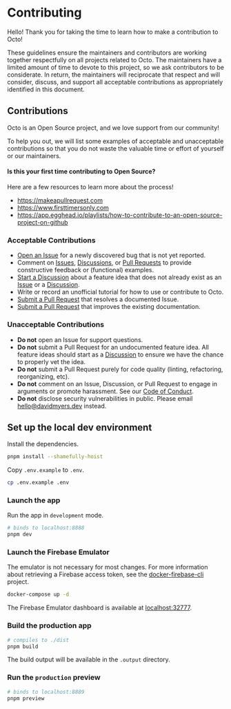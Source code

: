 # Contributing

Hello! Thank you for taking the time to learn how to make a contribution to Octo!

These guidelines ensure the maintainers and contributors are working together respectfully on all projects related to Octo. The maintainers have a limited amount of time to devote to this project, so we ask contributors to be considerate. In return, the maintainers will reciprocate that respect and will consider, discuss, and support all acceptable contributions as appropriately identified in this document.

## Contributions

Octo is an Open Source project, and we love support from our community!

To help you out, we will list some examples of acceptable and unacceptable contributions so that you do not waste the valuable time or effort of yourself or our maintainers.

#### Is this your first time contributing to Open Source?

Here are a few resources to learn more about the process!

- https://makeapullrequest.com
- https://www.firsttimersonly.com
- https://app.egghead.io/playlists/how-to-contribute-to-an-open-source-project-on-github

### Acceptable Contributions

- [Open an Issue](https://github.com/davidmyersdev/octo/issues) for a newly discovered bug that is not yet reported.
- Comment on [Issues](https://github.com/davidmyersdev/octo/issues), [Discussions](https://github.com/davidmyersdev/octo/discussions), or [Pull Requests](https://github.com/davidmyersdev/octo/pulls) to provide constructive feedback or (functional) examples.
- [Start a Discussion](https://github.com/davidmyersdev/octo/discussions) about a feature idea that does not already exist as an [Issue](https://github.com/davidmyersdev/octo/issues) or a [Discussion](https://github.com/davidmyersdev/octo/discussions).
- Write or record an unofficial tutorial for how to use or contribute to Octo.
- [Submit a Pull Request](https://github.com/davidmyersdev/octo/pulls) that resolves a documented Issue.
- [Submit a Pull Request](https://github.com/davidmyersdev/octo/pulls) that improves the existing documentation.

### Unacceptable Contributions

- **Do not** open an Issue for support questions.
- **Do not** submit a Pull Request for an undocumented feature idea. All feature ideas should start as a [Discussion](https://github.com/davidmyersdev/octo/discussions) to ensure we have the chance to properly vet the idea.
- **Do not** submit a Pull Request purely for code quality (linting, refactoring, reorganizing, etc).
- **Do not** comment on an Issue, Discussion, or Pull Request to engage in arguments or promote harassment. See our [Code of Conduct](https://github.com/davidmyersdev/octo/blob/main/CODE_OF_CONDUCT.md).
- **Do not** disclose security vulnerabilities in public. Please email [hello@davidmyers.dev](mailto:hello@davidmyers.dev) instead.

## Set up the local dev environment

Install the dependencies.

```bash
pnpm install --shamefully-hoist
```

Copy `.env.example` to `.env`.

```bash
cp .env.example .env
```

### Launch the app

Run the app in `development` mode.

```bash
# binds to localhost:8888
pnpm dev
```

### Launch the Firebase Emulator

The emulator is not necessary for most changes. For more information about retrieving a Firebase access token, see the [docker-firebase-cli](https://github.com/davidmyersdev/docker-firebase-cli) project.

```bash
docker-compose up -d
```

The Firebase Emulator dashboard is available at [localhost:32777](http://localhost:32777).

### Build the production app

```bash
# compiles to ./dist
pnpm build
```

The build output will be available in the `.output` directory.

### Run the `production` preview

```bash
# binds to localhost:8889
pnpm preview
```
